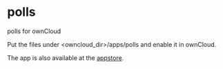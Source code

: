 polls
=====

polls for ownCloud

Put the files under <owncloud_dir>/apps/polls and enable it in ownCloud.

The app is also available at the [appstore](https://apps.owncloud.com/content/show.php/Polls?content=167919).
